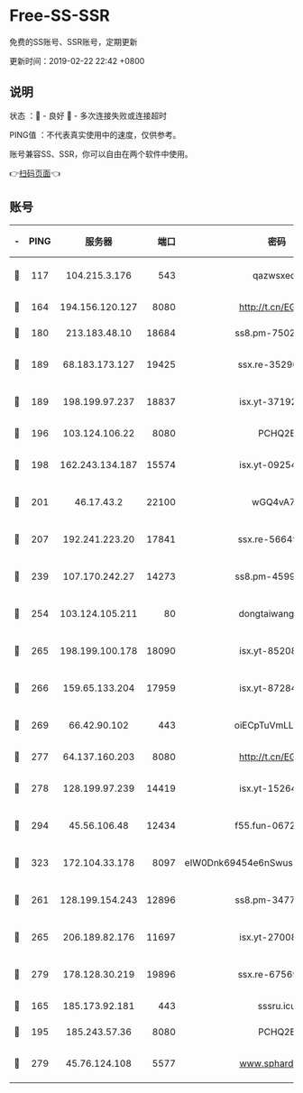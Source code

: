 # Free-SS-SSR

免费的SS账号、SSR账号，定期更新

更新时间：2019-02-22 22:42 +0800

## 说明

状态     ：🙂 - 良好 🙁 - 多次连接失败或连接超时

PING值   ：不代表真实使用中的速度，仅供参考。

账号兼容SS、SSR，你可以自由在两个软件中使用。

👉[扫码页面](https://liesauer.github.io/free-ss-ssr.github.io/)👈

## 账号

|-|PING|服务器|端口|密码|加密方式|区域|
|:----:|:----:|:-----:|-----:|:----:|:----:|:----:|
|🙂|117|104.215.3.176|543|qazwsxedc|aes-256-gcm|JP|
|🙂|164|194.156.120.127|8080|http://t.cn/EGJIyrl|rc4-md5|RU|
|🙂|180|213.183.48.10|18684|ss8.pm-75023090|rc4-md5|RU|
|🙂|189|68.183.173.127|19425|ssx.re-35296250|aes-256-cfb|US|
|🙂|189|198.199.97.237|18837|isx.yt-37192163|aes-256-cfb|US|
|🙂|196|103.124.106.22|8080|PCHQ2E|rc4-md5|US|
|🙂|198|162.243.134.187|15574|isx.yt-09254887|aes-256-cfb|US|
|🙂|201|46.17.43.2|22100|wGQ4vA7D|aes-256-gcm|RU|
|🙂|207|192.241.223.20|17841|ssx.re-56649667|aes-256-cfb|US|
|🙂|239|107.170.242.27|14273|ss8.pm-45999497|aes-256-cfb|US|
|🙂|254|103.124.105.211|80|dongtaiwang.com|aes-256-cfb|US|
|🙂|265|198.199.100.178|18090|isx.yt-85208704|aes-256-cfb|US|
|🙂|266|159.65.133.204|17959|isx.yt-87284897|aes-256-cfb|SG|
|🙂|269|66.42.90.102|443|oiECpTuVmLLxk4Ts|aes-256-cfb|US|
|🙂|277|64.137.160.203|8080|http://t.cn/EGJIyrl|rc4-md5|CA|
|🙂|278|128.199.97.239|14419|isx.yt-15264430|aes-256-cfb|SG|
|🙂|294|45.56.106.48|12434|f55.fun-06722136|aes-256-cfb|US|
|🙂|323|172.104.33.178|8097|eIW0Dnk69454e6nSwuspv9DmS201tQ0D|aes-256-cfb|SG|
|🙂|261|128.199.154.243|12896|ss8.pm-34775520|aes-256-cfb|SG|
|🙂|265|206.189.82.176|11697|isx.yt-27008665|aes-256-cfb|SG|
|🙂|279|178.128.30.219|19896|ssx.re-67569628|aes-256-cfb|SG|
|🙁|165|185.173.92.181|443|sssru.icu|rc4-md5|RU|
|🙁|195|185.243.57.36|8080|PCHQ2E|rc4-md5|US|
|🙁|279|45.76.124.108|5577|www.sphard.com|aes-256-cfb|AU|
